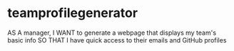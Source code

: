 # teamprofilegenerator
AS A manager, I WANT to generate a webpage that displays my team's basic info SO THAT I have quick access to their emails and GitHub profiles
